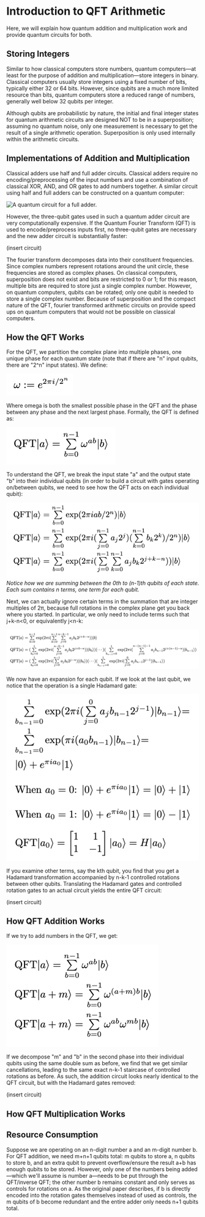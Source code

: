 # Introduction to QFT Arithmetic

Here, we will explain how quantum addition and multiplication work and provide quantum circuits for both.

## Storing Integers

Similar to how classical computers store numbers, quantum computers—at least for the purpose of addition and multiplication—store integers in binary. Classical computers usually store integers using a fixed number of bits, typically either 32 or 64 bits. However, since qubits are a much more limited resource than bits, quantum computers store a reduced range of numbers, generally well below 32 qubits per integer.

Although qubits are probabilistic by nature, the initial and final integer states for quantum arithmetic circuits are designed NOT to be in a superposition; assuming no quantum noise, only one measurement is necessary to get the result of a single arithmetic operation. Superposition is only used internally within the arithmetic circuits.

## Implementations of Addition and Multiplication

Classical adders use half and full adder circuits. Classical adders require no encoding/preprocessing of the input numbers and use a combination of classical XOR, AND, and OR gates to add numbers together. A similar circuit using half and full adders can be constructed on a quantum computer:

![A quantum circuit for a full adder.](https://www.researchgate.net/publication/346508632/figure/fig1/AS:963729009156096@1606782309965/Circuit-model-of-a-quantum-full-adder.png)

However, the three-qubit gates used in such a quantum adder circuit are very computationally expensive. If the Quantum Fourier Transform (QFT) is used to encode/preprocess inputs first, no three-qubit gates are necessary and the new adder circuit is substantially faster:

(insert circuit)

The fourier transform decomposes data into their constituent frequencies. Since complex numbers represent rotations around the unit circle, these frequencies are stored as complex phases. On classical computers, superposition does not exist and bits are restricted to 0 or 1; for this reason, multiple bits are required to store just a single complex number. However, on quantum computers, qubits can be rotated; only one qubit is needed to store a single complex number. Because of superposition and the compact nature of the QFT, fourier transformed arithmetic circuits on provide speed ups on quantum computers that would not be possible on classical computers.

## How the QFT Works

For the QFT, we partition the complex plane into multiple phases, one unique phase for each quantum state (note that if there are "n" input qubits, there are "2^n" input states). We define:

![](/images/QFT_phase_partition.png)

Where omega is both the smallest possible phase in the QFT and the phase between any phase and the next largest phase. Formally, the QFT is defined as:

![](/images/QFT_definition.png)

To understand the QFT, we break the input state "a" and the output state "b" into their individual qubits (in order to build a circuit with gates operating on/between qubits, we need to see how the QFT acts on each individual qubit):

![](/images/QFT_expansion.png)
*Notice how we are summing between the 0th to (n-1)th qubits of each state. Each sum contains n terms, one term for each qubit.*

Next, we can actually ignore certain terms in the summation that are integer multiples of 2π, because full rotations in the complex plane get you back where you started. In particular, we only need to include terms such that j+k-n<0, or equivalently j<n-k:

![](/images/QFT_expansion_simplification.png)

We now have an expansion for each qubit. If we look at the last qubit, we notice that the operation is a single Hadamard gate:

![](/images/QFT_last_qubit.png)

If you examine other terms, say the kth qubit, you find that you get a Hadamard transformation accompanied by n-k-1 controlled rotations between other qubits. Translating the Hadamard gates and controlled rotation gates to an actual circuit yields the entire QFT circuit:

(insert circuit)

## How QFT Addition Works

If we try to add numbers in the QFT, we get:

![](/images/QFT_addition.png)

If we decompose "m" and "b" in the second phase into their individual qubits using the same double sum as before, we find that we get similar cancellations, leading to the same exact n-k-1 staircase of controlled rotations as before. As such, the addition circuit looks nearly identical to the QFT circuit, but with the Hadamard gates removed:

(insert circuit)

## How QFT Multiplication Works

## Resource Consumption

Suppose we are operating on an n-digit number a and an m-digit number b. For QFT addition, we need m+n+1 qubits total: m qubits to store a, n qubits to store b, and an extra qubit to prevent overflow/ensure the result a+b has enough qubits to be stored. However, only one of the numbers being added—which we'll assume is number a—needs to be put through the QFT/inverse QFT; the other number b remains constant and only serves as controls for rotations on a. As the original paper describes, if b is directly encoded into the rotation gates themselves instead of used as controls, the m qubits of b become redundant and the entire adder only needs n+1 qubits total.